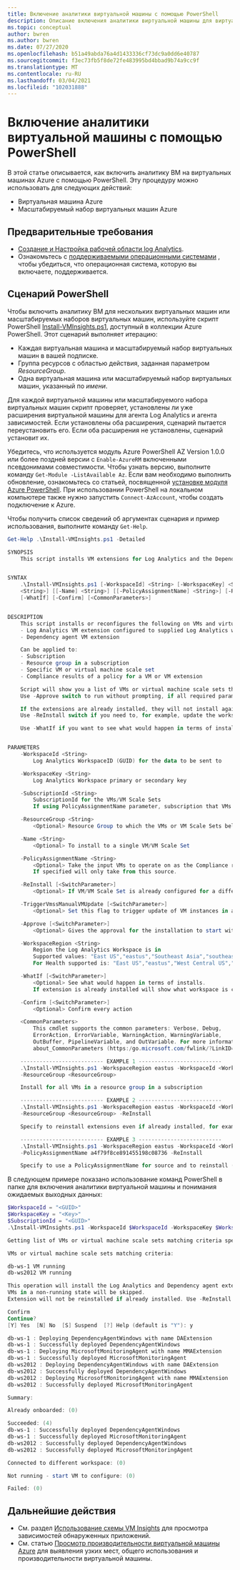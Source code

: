 ```yaml
---
title: Включение аналитики виртуальной машины с помощью PowerShell
description: Описание включения аналитики виртуальной машины для виртуальных машин Azure или масштабируемых наборов виртуальных машин с помощью Azure PowerShell.
ms.topic: conceptual
author: bwren
ms.author: bwren
ms.date: 07/27/2020
ms.openlocfilehash: b51a49abda76a4d1433336cf73dc9a0dd6e40787
ms.sourcegitcommit: f3ec73fb5f8de72fe483995bd4bbad9b74a9cc9f
ms.translationtype: MT
ms.contentlocale: ru-RU
ms.lasthandoff: 03/04/2021
ms.locfileid: "102031888"
---
```

# <a name="enable-vm-insights-using-powershell"></a>Включение аналитики виртуальной машины с помощью PowerShell
В этой статье описывается, как включить аналитику ВМ на виртуальных машинах Azure с помощью PowerShell. Эту процедуру можно использовать для следующих действий:

- Виртуальная машина Azure
- Масштабируемый набор виртуальных машин Azure

## <a name="prerequisites"></a>Предварительные требования

- [Создание и Настройка рабочей области log Analytics](./vminsights-configure-workspace.md).
- Ознакомьтесь с [поддерживаемыми операционными системами](./vminsights-enable-overview.md#supported-operating-systems) , чтобы убедиться, что операционная система, которую вы включаете, поддерживается. 


## <a name="powershell-script"></a>Сценарий PowerShell

Чтобы включить аналитику ВМ для нескольких виртуальных машин или масштабируемых наборов виртуальных машин, используйте скрипт PowerShell [Install-VMInsights.ps1](https://www.powershellgallery.com/packages/Install-VMInsights), доступный в коллекции Azure PowerShell. Этот сценарий выполняет итерацию:

- Каждая виртуальная машина и масштабируемый набор виртуальных машин в вашей подписке.
- Группа ресурсов с областью действия, заданная параметром *ResourceGroup*.
- Одна виртуальная машина или масштабируемый набор виртуальных машин, указанный по *имени*.

Для каждой виртуальной машины или масштабируемого набора виртуальных машин скрипт проверяет, установлены ли уже расширения виртуальной машины для агента Log Analytics и агента зависимостей. Если установлены оба расширения, сценарий пытается переустановить его. Если оба расширения не установлены, сценарий установит их.

Убедитесь, что используется модуль Azure PowerShell AZ Version 1.0.0 или более поздней версии с `Enable-AzureRM` включенными псевдонимами совместимости. Чтобы узнать версию, выполните команду `Get-Module -ListAvailable Az`. Если вам необходимо выполнить обновление, ознакомьтесь со статьей, посвященной [установке модуля Azure PowerShell](/powershell/azure/install-az-ps). При использовании PowerShell на локальном компьютере также нужно запустить `Connect-AzAccount`, чтобы создать подключение к Azure.

Чтобы получить список сведений об аргументах сценария и пример использования, выполните команду `Get-Help`.

```powershell
Get-Help .\Install-VMInsights.ps1 -Detailed

SYNOPSIS
    This script installs VM extensions for Log Analytics and the Dependency agent as needed for VM Insights.


SYNTAX
    .\Install-VMInsights.ps1 [-WorkspaceId] <String> [-WorkspaceKey] <String> [-SubscriptionId] <String> [[-ResourceGroup]
    <String>] [[-Name] <String>] [[-PolicyAssignmentName] <String>] [-ReInstall] [-TriggerVmssManualVMUpdate] [-Approve] [-WorkspaceRegion] <String>
    [-WhatIf] [-Confirm] [<CommonParameters>]


DESCRIPTION
    This script installs or reconfigures the following on VMs and virtual machine scale sets:
    - Log Analytics VM extension configured to supplied Log Analytics workspace
    - Dependency agent VM extension

    Can be applied to:
    - Subscription
    - Resource group in a subscription
    - Specific VM or virtual machine scale set
    - Compliance results of a policy for a VM or VM extension

    Script will show you a list of VMs or virtual machine scale sets that will apply to and let you confirm to continue.
    Use -Approve switch to run without prompting, if all required parameters are provided.

    If the extensions are already installed, they will not install again.
    Use -ReInstall switch if you need to, for example, update the workspace.

    Use -WhatIf if you want to see what would happen in terms of installs, what workspace configured to, and status of the extension.


PARAMETERS
    -WorkspaceId <String>
        Log Analytics WorkspaceID (GUID) for the data to be sent to

    -WorkspaceKey <String>
        Log Analytics Workspace primary or secondary key

    -SubscriptionId <String>
        SubscriptionId for the VMs/VM Scale Sets
        If using PolicyAssignmentName parameter, subscription that VMs are in

    -ResourceGroup <String>
        <Optional> Resource Group to which the VMs or VM Scale Sets belong

    -Name <String>
        <Optional> To install to a single VM/VM Scale Set

    -PolicyAssignmentName <String>
        <Optional> Take the input VMs to operate on as the Compliance results from this Assignment
        If specified will only take from this source.

    -ReInstall [<SwitchParameter>]
        <Optional> If VM/VM Scale Set is already configured for a different workspace, set this to change to the new workspace

    -TriggerVmssManualVMUpdate [<SwitchParameter>]
        <Optional> Set this flag to trigger update of VM instances in a scale set whose upgrade policy is set to Manual

    -Approve [<SwitchParameter>]
        <Optional> Gives the approval for the installation to start with no confirmation prompt for the listed VMs/VM Scale Sets

    -WorkspaceRegion <String>
        Region the Log Analytics Workspace is in
        Supported values: "East US","eastus","Southeast Asia","southeastasia","West Central US","westcentralus","West Europe","westeurope"
        For Health supported is: "East US","eastus","West Central US","westcentralus"

    -WhatIf [<SwitchParameter>]
        <Optional> See what would happen in terms of installs.
        If extension is already installed will show what workspace is currently configured, and status of the VM extension

    -Confirm [<SwitchParameter>]
        <Optional> Confirm every action

    <CommonParameters>
        This cmdlet supports the common parameters: Verbose, Debug,
        ErrorAction, ErrorVariable, WarningAction, WarningVariable,
        OutBuffer, PipelineVariable, and OutVariable. For more information, see
        about_CommonParameters (https:/go.microsoft.com/fwlink/?LinkID=113216).

    -------------------------- EXAMPLE 1 --------------------------
    .\Install-VMInsights.ps1 -WorkspaceRegion eastus -WorkspaceId <WorkspaceId>-WorkspaceKey <WorkspaceKey> -SubscriptionId <SubscriptionId>
    -ResourceGroup <ResourceGroup>

    Install for all VMs in a resource group in a subscription

    -------------------------- EXAMPLE 2 --------------------------
    .\Install-VMInsights.ps1 -WorkspaceRegion eastus -WorkspaceId <WorkspaceId>-WorkspaceKey <WorkspaceKey> -SubscriptionId <SubscriptionId>
    -ResourceGroup <ResourceGroup> -ReInstall

    Specify to reinstall extensions even if already installed, for example, to update to a different workspace

    -------------------------- EXAMPLE 3 --------------------------
    .\Install-VMInsights.ps1 -WorkspaceRegion eastus -WorkspaceId <WorkspaceId>-WorkspaceKey <WorkspaceKey> -SubscriptionId <SubscriptionId>
    -PolicyAssignmentName a4f79f8ce891455198c08736 -ReInstall

    Specify to use a PolicyAssignmentName for source and to reinstall (move to a new workspace)
```

В следующем примере показано использование команд PowerShell в папке для включения аналитики виртуальной машины и понимания ожидаемых выходных данных:

```powershell
$WorkspaceId = "<GUID>"
$WorkspaceKey = "<Key>"
$SubscriptionId = "<GUID>"
.\Install-VMInsights.ps1 -WorkspaceId $WorkspaceId -WorkspaceKey $WorkspaceKey -SubscriptionId $SubscriptionId -WorkspaceRegion eastus

Getting list of VMs or virtual machine scale sets matching criteria specified

VMs or virtual machine scale sets matching criteria:

db-ws-1 VM running
db-ws2012 VM running

This operation will install the Log Analytics and Dependency agent extensions on the previous two VMs or virtual machine scale sets.
VMs in a non-running state will be skipped.
Extension will not be reinstalled if already installed. Use -ReInstall if desired, for example, to update workspace.

Confirm
Continue?
[Y] Yes  [N] No  [S] Suspend  [?] Help (default is "Y"): y

db-ws-1 : Deploying DependencyAgentWindows with name DAExtension
db-ws-1 : Successfully deployed DependencyAgentWindows
db-ws-1 : Deploying MicrosoftMonitoringAgent with name MMAExtension
db-ws-1 : Successfully deployed MicrosoftMonitoringAgent
db-ws2012 : Deploying DependencyAgentWindows with name DAExtension
db-ws2012 : Successfully deployed DependencyAgentWindows
db-ws2012 : Deploying MicrosoftMonitoringAgent with name MMAExtension
db-ws2012 : Successfully deployed MicrosoftMonitoringAgent

Summary:

Already onboarded: (0)

Succeeded: (4)
db-ws-1 : Successfully deployed DependencyAgentWindows
db-ws-1 : Successfully deployed MicrosoftMonitoringAgent
db-ws2012 : Successfully deployed DependencyAgentWindows
db-ws2012 : Successfully deployed MicrosoftMonitoringAgent

Connected to different workspace: (0)

Not running - start VM to configure: (0)

Failed: (0)
```

## <a name="next-steps"></a>Дальнейшие действия

* См. раздел [Использование схемы VM Insights](vminsights-maps.md) для просмотра зависимостей обнаруженных приложений. 
* См. статью [Просмотр производительности виртуальной машины Azure](vminsights-performance.md) для выявления узких мест, общего использования и производительности виртуальной машины.